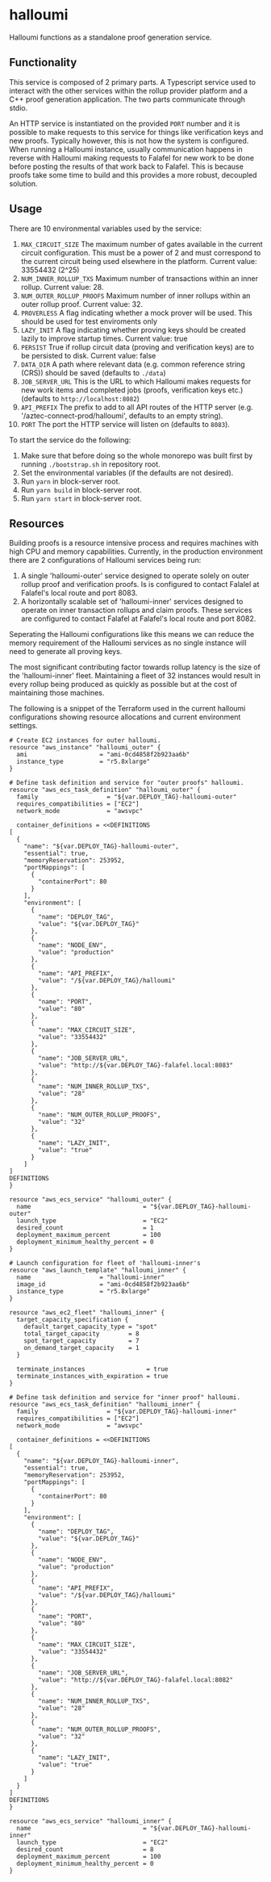 # halloumi

Halloumi functions as a standalone proof generation service.

## Functionality

This service is composed of 2 primary parts. A Typescript service used to interact with the other services within the rollup provider platform and a C++ proof generation application. The two parts communicate through stdio.

An HTTP service is instantiated on the provided `PORT` number and it is possible to make requests to this service for things like verification keys and new proofs. Typically however, this is not how the system is configured. When running a Halloumi instance, usually communication happens in reverse with Halloumi making requests to Falafel for new work to be done before posting the results of that work back to Falafel. This is because proofs take some time to build and this provides a more robust, decoupled solution.

## Usage

There are 10 environmental variables used by the service:

1. `MAX_CIRCUIT_SIZE` The maximum number of gates available in the current circuit configuration. This must be a power of 2 and must correspond to the current circuit being used elsewhere in the platform. Current value: 33554432 (2^25)
2. `NUM_INNER_ROLLUP_TXS` Maximum number of transactions within an inner rollup. Current value: 28.
3. `NUM_OUTER_ROLLUP_PROOFS` Maximum number of inner rollups within an outer rollup proof. Current value: 32.
4. `PROVERLESS` A flag indicating whether a mock prover will be used. This should be used for test enviroments only
5. `LAZY_INIT` A flag indicating whether proving keys should be created lazily to improve startup times. Current value: true
6. `PERSIST` True if rollup circuit data (proving and verification keys) are to be persisted to disk. Current value: false
7. `DATA_DIR` A path where relevant data (e.g. common reference string (CRS)) should be saved (defaults to `./data`)
8. `JOB_SERVER_URL` This is the URL to which Halloumi makes requests for new work items and completed jobs (proofs, verification keys etc.) (defaults to `http://localhost:8082`)
9. `API_PREFIX` The prefix to add to all API routes of the HTTP server (e.g. '/aztec-connect-prod/halloumi', defaults to an empty string).
10. `PORT` The port the HTTP service will listen on (defaults to `8083`).

To start the service do the following:

1. Make sure that before doing so the whole monorepo was built first by running `./bootstrap.sh` in repository root.
2. Set the environmental variables (if the defaults are not desired).
3. Run `yarn` in block-server root.
4. Run `yarn build` in block-server root.
5. Run `yarn start` in block-server root.

## Resources

Building proofs is a resource intensive process and requires machines with high CPU and memory capabilities. Currently, in the production environment there are 2 configurations of Halloumi services being run:

1. A single 'halloumi-outer' service designed to operate solely on outer rollup proof and verification proofs. Is is configured to contact Falalel at Falafel's local route and port 8083.
2. A horizontally scalable set of 'halloumi-inner' services designed to operate on inner transaction rollups and claim proofs. These services are configured to contact Falafel at Falafel's local route and port 8082.

Seperating the Halloumi configurations like this means we can reduce the memory requirement of the Halloumi services as no single instance will need to generate all proving keys.

The most significant contributing factor towards rollup latency is the size of the 'halloumi-inner' fleet. Maintaining a fleet of 32 instances would result in every rollup being produced as quickly as possible but at the cost of maintaining those machines.

The following is a snippet of the Terraform used in the current halloumi configurations showing resource allocations and current environment settings.

```
# Create EC2 instances for outer halloumi.
resource "aws_instance" "halloumi_outer" {
  ami                    = "ami-0cd4858f2b923aa6b"
  instance_type          = "r5.8xlarge"
}

# Define task definition and service for "outer proofs" halloumi.
resource "aws_ecs_task_definition" "halloumi_outer" {
  family                   = "${var.DEPLOY_TAG}-halloumi-outer"
  requires_compatibilities = ["EC2"]
  network_mode             = "awsvpc"

  container_definitions = <<DEFINITIONS
[
  {
    "name": "${var.DEPLOY_TAG}-halloumi-outer",
    "essential": true,
    "memoryReservation": 253952,
    "portMappings": [
      {
        "containerPort": 80
      }
    ],
    "environment": [
      {
        "name": "DEPLOY_TAG",
        "value": "${var.DEPLOY_TAG}"
      },
      {
        "name": "NODE_ENV",
        "value": "production"
      },
      {
        "name": "API_PREFIX",
        "value": "/${var.DEPLOY_TAG}/halloumi"
      },
      {
        "name": "PORT",
        "value": "80"
      },
      {
        "name": "MAX_CIRCUIT_SIZE",
        "value": "33554432"
      },
      {
        "name": "JOB_SERVER_URL",
        "value": "http://${var.DEPLOY_TAG}-falafel.local:8083"
      },
      {
        "name": "NUM_INNER_ROLLUP_TXS",
        "value": "28"
      },
      {
        "name": "NUM_OUTER_ROLLUP_PROOFS",
        "value": "32"
      },
      {
        "name": "LAZY_INIT",
        "value": "true"
      }
    ]
]
DEFINITIONS
}

resource "aws_ecs_service" "halloumi_outer" {
  name                               = "${var.DEPLOY_TAG}-halloumi-outer"
  launch_type                        = "EC2"
  desired_count                      = 1
  deployment_maximum_percent         = 100
  deployment_minimum_healthy_percent = 0
}

# Launch configuration for fleet of 'halloumi-inner's
resource "aws_launch_template" "halloumi_inner" {
  name                   = "halloumi-inner"
  image_id               = "ami-0cd4858f2b923aa6b"
  instance_type          = "r5.8xlarge"
}

resource "aws_ec2_fleet" "halloumi_inner" {
  target_capacity_specification {
    default_target_capacity_type = "spot"
    total_target_capacity        = 8
    spot_target_capacity         = 7
    on_demand_target_capacity    = 1
  }

  terminate_instances                 = true
  terminate_instances_with_expiration = true
}

# Define task definition and service for "inner proof" halloumi.
resource "aws_ecs_task_definition" "halloumi_inner" {
  family                   = "${var.DEPLOY_TAG}-halloumi-inner"
  requires_compatibilities = ["EC2"]
  network_mode             = "awsvpc"

  container_definitions = <<DEFINITIONS
[
  {
    "name": "${var.DEPLOY_TAG}-halloumi-inner",
    "essential": true,
    "memoryReservation": 253952,
    "portMappings": [
      {
        "containerPort": 80
      }
    ],
    "environment": [
      {
        "name": "DEPLOY_TAG",
        "value": "${var.DEPLOY_TAG}"
      },
      {
        "name": "NODE_ENV",
        "value": "production"
      },
      {
        "name": "API_PREFIX",
        "value": "/${var.DEPLOY_TAG}/halloumi"
      },
      {
        "name": "PORT",
        "value": "80"
      },
      {
        "name": "MAX_CIRCUIT_SIZE",
        "value": "33554432"
      },
      {
        "name": "JOB_SERVER_URL",
        "value": "http://${var.DEPLOY_TAG}-falafel.local:8082"
      },
      {
        "name": "NUM_INNER_ROLLUP_TXS",
        "value": "28"
      },
      {
        "name": "NUM_OUTER_ROLLUP_PROOFS",
        "value": "32"
      },
      {
        "name": "LAZY_INIT",
        "value": "true"
      }
    ]
  }
]
DEFINITIONS
}

resource "aws_ecs_service" "halloumi_inner" {
  name                               = "${var.DEPLOY_TAG}-halloumi-inner"
  launch_type                        = "EC2"
  desired_count                      = 8
  deployment_maximum_percent         = 100
  deployment_minimum_healthy_percent = 0
}
```
